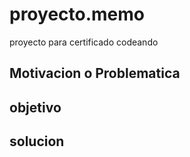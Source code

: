 # proyecto.memo
proyecto para certificado codeando

## Motivacion o Problematica

## objetivo

## solucion